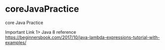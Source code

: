 # coreJavaPractice
core Java Practice

Important Link
1> Java 8 reference
https://beginnersbook.com/2017/10/java-lambda-expressions-tutorial-with-examples/ 
